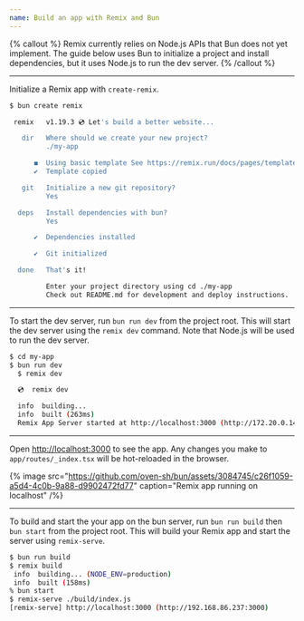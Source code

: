 ```yaml
---
name: Build an app with Remix and Bun
---
```


{% callout %}
Remix currently relies on Node.js APIs that Bun does not yet implement. The guide below uses Bun to initialize a project and install dependencies, but it uses Node.js to run the dev server.
{% /callout %}

---

Initialize a Remix app with `create-remix`.

```sh
$ bun create remix

 remix   v1.19.3 💿 Let's build a better website...

   dir   Where should we create your new project?
         ./my-app

      ◼  Using basic template See https://remix.run/docs/pages/templates for more
      ✔  Template copied

   git   Initialize a new git repository?
         Yes

  deps   Install dependencies with bun?
         Yes

      ✔  Dependencies installed

      ✔  Git initialized

  done   That's it!

         Enter your project directory using cd ./my-app
         Check out README.md for development and deploy instructions.
```

---

To start the dev server, run `bun run dev` from the project root. This will start the dev server using the `remix dev` command. Note that Node.js will be used to run the dev server.

```sh
$ cd my-app
$ bun run dev
  $ remix dev

  💿  remix dev

  info  building...
  info  built (263ms)
  Remix App Server started at http://localhost:3000 (http://172.20.0.143:3000)
```

---

Open [http://localhost:3000](http://localhost:3000) to see the app. Any changes you make to `app/routes/_index.tsx` will be hot-reloaded in the browser.

{% image src="https://github.com/oven-sh/bun/assets/3084745/c26f1059-a5d4-4c0b-9a88-d9902472fd77" caption="Remix app running on localhost" /%}

---

To build and start the your app on the bun server, run `bun run build` then `bun start` from the project root. This will build your Remix app and start the server using `remix-serve`.

```sh
$ bun run build
$ remix build
 info  building... (NODE_ENV=production)
 info  built (158ms)
% bun start
$ remix-serve ./build/index.js
[remix-serve] http://localhost:3000 (http://192.168.86.237:3000)
```
